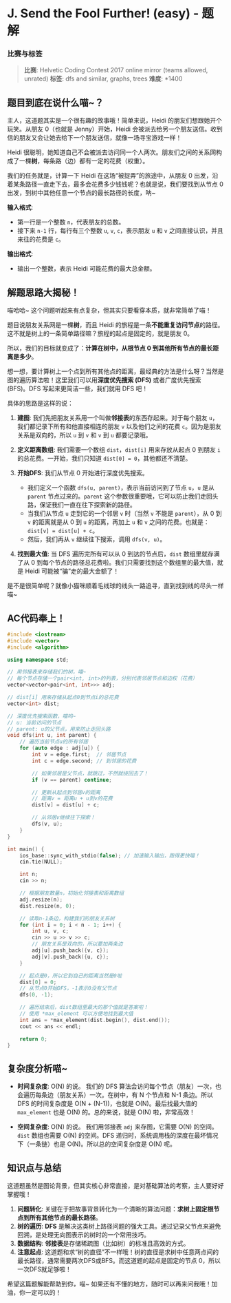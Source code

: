 # J. Send the Fool Further! (easy) - 题解

### 比赛与标签
> **比赛**: Helvetic Coding Contest 2017 online mirror (teams allowed, unrated)
> **标签**: dfs and similar, graphs, trees
> **难度**: *1400

## 题目到底在说什么喵~？
主人，这道题其实是一个很有趣的故事哦！简单来说，Heidi 的朋友们想跟她开个玩笑。从朋友 0（也就是 Jenny）开始，Heidi 会被派去给另一个朋友送信。收到信的朋友又会让她去给下一个朋友送信，就像一场寻宝游戏一样！

Heidi 很聪明，她知道自己不会被派去访问同一个人两次。朋友们之间的关系网构成了一棵**树**，每条路（边）都有一定的花费（权重）。

我们的任务就是，计算一下 Heidi 在这场“被捉弄”的旅途中，从朋友 0 出发，沿着某条路径一直走下去，最多会花费多少钱钱呢？也就是说，我们要找到从节点 0 出发，到树中其他任意一个节点的最长路径的长度，呐~

**输入格式**:
- 第一行是一个整数 `n`，代表朋友的总数。
- 接下来 `n-1` 行，每行有三个整数 `u`, `v`, `c`，表示朋友 `u` 和 `v` 之间直接认识，并且来往的花费是 `c`。

**输出格式**:
- 输出一个整数，表示 Heidi 可能花费的最大总金额。

## 解题思路大揭秘！
喵哈哈~ 这个问题听起来有点复杂，但其实只要看穿本质，就非常简单了喵！

题目说朋友关系网是一棵**树**，而且 Heidi 的旅程是一条**不能重复访问节点**的路径。这不就是树上的一条简单路径嘛？旅程的起点是固定的，就是朋友 0。

所以，我们的目标就变成了：**计算在树中，从根节点 0 到其他所有节点的最长距离是多少**。

想一想，要计算树上一个点到所有其他点的距离，最经典的方法是什么呀？当然是图的遍历算法啦！这里我们可以用**深度优先搜索 (DFS)** 或者广度优先搜索 (BFS)。DFS 写起来更简洁一些，我们就用 DFS 吧！

具体的思路是这样的说：

1.  **建图**: 我们先把朋友关系用一个叫做**邻接表**的东西存起来。对于每个朋友 `u`，我们都记录下所有和他直接相连的朋友 `v` 以及他们之间的花费 `c`。因为是朋友关系是双向的，所以 `u` 到 `v` 和 `v` 到 `u` 都要记录哦。

2.  **定义距离数组**: 我们需要一个数组 `dist`，`dist[i]` 用来存放从起点 0 到朋友 `i` 的总花费。一开始，我们只知道 `dist[0] = 0`，其他都还不清楚。

3.  **开始DFS**: 我们从节点 0 开始进行深度优先搜索。
    - 我们定义一个函数 `dfs(u, parent)`，表示当前访问到了节点 `u`，`u` 是从 `parent` 节点过来的。`parent` 这个参数很重要哦，它可以防止我们走回头路，保证我们一直在往下探索新的路径。
    - 当我们从节点 `u` 走到它的一个邻居 `v` 时（当然 `v` 不能是 `parent`），从 0 到 `v` 的距离就是从 0 到 `u` 的距离，再加上 `u` 和 `v` 之间的花费。也就是：`dist[v] = dist[u] + c`。
    - 然后，我们再从 `v` 继续往下搜索，调用 `dfs(v, u)`。

4.  **找到最大值**: 当 DFS 遍历完所有可以从 0 到达的节点后，`dist` 数组里就存满了从 0 到每个节点的路径总花费啦。我们只需要找到这个数组里的最大值，就是 Heidi 可能被“骗”走的最大金额了！

是不是很简单呢？就像小猫咪顺着毛线球的线头一路追寻，直到找到线的尽头一样喵~

## AC代码奉上！
```cpp
#include <iostream>
#include <vector>
#include <algorithm>

using namespace std;

// 用邻接表来存储我们的树，喵~
// 每个节点存储一个pair<int, int>的列表，分别代表邻居节点和边权（花费）
vector<vector<pair<int, int>>> adj;

// dist[i] 用来存储从起点0到节点i的总花费
vector<int> dist;

// 深度优先搜索函数，喵呜~
// u: 当前访问的节点
// parent: u的父节点，用来防止走回头路
void dfs(int u, int parent) {
    // 遍历当前节点u的所有邻居
    for (auto edge : adj[u]) {
        int v = edge.first;  // 邻居节点
        int c = edge.second; // 到邻居的花费

        // 如果邻居是父节点，就跳过，不然就绕回去了！
        if (v == parent) continue;

        // 更新从起点到邻居v的距离
        // 距离v = 距离u + u到v的花费
        dist[v] = dist[u] + c;

        // 从邻居v继续往下探索！
        dfs(v, u);
    }
}

int main() {
    ios_base::sync_with_stdio(false); // 加速输入输出，跑得更快喵！
    cin.tie(NULL);

    int n;
    cin >> n;

    // 根据朋友数量n，初始化邻接表和距离数组
    adj.resize(n);
    dist.resize(n, 0);

    // 读取n-1条边，构建我们的朋友关系树
    for (int i = 0; i < n - 1; i++) {
        int u, v, c;
        cin >> u >> v >> c;
        // 朋友关系是双向的，所以要加两条边
        adj[u].push_back({v, c});
        adj[v].push_back({u, c});
    }

    // 起点是0，所以它到自己的距离当然是0啦
    dist[0] = 0;
    // 从节点0开始DFS，-1表示0没有父节点
    dfs(0, -1);

    // 遍历结束后，dist数组里最大的那个值就是答案啦！
    // 使用 *max_element 可以方便地找到最大值
    int ans = *max_element(dist.begin(), dist.end());
    cout << ans << endl;

    return 0;
}
```

## 复杂度分析喵~
- **时间复杂度**: O(N) 的说。
  我们的 DFS 算法会访问每个节点（朋友）一次，也会遍历每条边（朋友关系）一次。在树中，有 N 个节点和 N-1 条边。所以 DFS 的时间复杂度是 O(N + (N-1))，也就是 O(N)。最后找最大值的 `max_element` 也是 O(N) 的。总的来说，就是 O(N) 啦，非常高效！

- **空间复杂度**: O(N) 的说。
  我们用邻接表 `adj` 来存图，它需要 O(N) 的空间。`dist` 数组也需要 O(N) 的空间。DFS 递归时，系统调用栈的深度在最坏情况下（一条链）也是 O(N)。所以总的空间复杂度是 O(N) 呢。

## 知识点与总结
这道题虽然是图论背景，但其实核心非常直接，是对基础算法的考察，主人要好好掌握哦！

1.  **问题转化**: 关键在于把故事背景转化为一个清晰的算法问题：**求树上固定根节点到所有其他节点的最长路径**。
2.  **树的遍历**: **DFS** 是解决这类树上路径问题的强大工具。通过记录父节点来避免回溯，是处理无向图表示的树时的一个常用技巧。
3.  **数据结构**: **邻接表**是存储稀疏图（比如树）的标准且高效的方式。
4.  **注意起点**: 这道题和求“树的直径”不一样哦！树的直径是求树中任意两点间的最长路径，通常需要两次DFS或BFS。而这道题的起点是固定的节点 0，所以一次DFS就足够啦！

希望这篇题解能帮助到你，喵~ 如果还有不懂的地方，随时可以再来问我哦！加油，你一定可以的！
